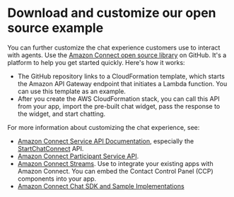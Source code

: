 # Download and customize our open source example<a name="download-chat-example"></a>

You can further customize the chat experience customers use to interact with agents\. Use the [Amazon Connect open source library](https://github.com/amazon-connect/amazon-connect-chat-ui-examples/tree/master/cloudformationTemplates/asyncCustomerChatUX) on GitHub\. It's a platform to help you get started quickly\. Here's how it works:
+ The GitHub repository links to a CloudFormation template, which starts the Amazon API Gateway endpoint that initiates a Lambda function\. You can use this template as an example\.
+ After you create the AWS CloudFormation stack, you can call this API from your app, import the pre\-built chat widget, pass the response to the widget, and start chatting\. 

For more information about customizing the chat experience, see: 
+ [Amazon Connect Service API Documentation](https://docs.aws.amazon.com/connect/latest/APIReference/welcome.html), especially the [StartChatConnect](https://docs.aws.amazon.com/connect/latest/APIReference/API_StartChatContact.html) API\. 
+  [Amazon Connect Participant Service API](https://docs.aws.amazon.com/connect-participant/latest/APIReference/Welcome.html)\. 
+  [Amazon Connect Streams](https://github.com/aws/amazon-connect-streams)\. Use to integrate your existing apps with Amazon Connect\. You can embed the Contact Control Panel \(CCP\) components into your app\. 
+ [Amazon Connect Chat SDK and Sample Implementations](https://github.com/amazon-connect/amazon-connect-chat-ui-examples/) 